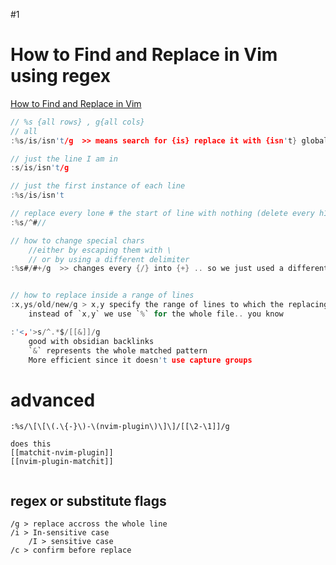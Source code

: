 #1
# How to Find and Replace in Vim using regex
[How to Find and Replace in Vim](https://www.youtube.com/watch?v=PzmLJy0o6qo)

```c
// %s {all rows} , g{all cols}
// all
:%s/is/isn't/g  >> means search for {is} replace it with {isn't} globally

// just the line I am in
:s/is/isn't/g

// just the first instance of each line
:%s/is/isn't

// replace every lone # the start of line with nothing (delete every h1)
:%s/^#//

// how to change special chars
	//either by escaping them with \
	// or by using a different delimiter
:%s#/#+/g  >> changes every {/} into {+} .. so we just used a different delimiter


// how to replace inside a range of lines
:x,ys/old/new/g > x,y specify the range of lines to which the replacing happens
	instead of `x,y` we use `%` for the whole file.. you know

:'<,'>s/^.*$/[[&]]/g
	good with obsidian backlinks
	`&` represents the whole matched pattern
	More efficient since it doesn't use capture groups

```



# advanced
```
:%s/\[\[\(.\{-}\)-\(nvim-plugin\)\]\]/[[\2-\1]]/g

does this
[[matchit-nvim-plugin]] 
[[nvim-plugin-matchit]]


```

## regex or substitute flags
```
/g > replace accross the whole line
/i > In-sensitive case
	/I > sensitive case
/c > confirm before replace
```